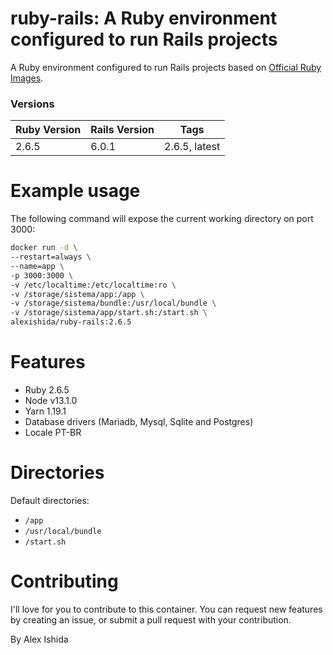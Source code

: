 # ruby-rails: A Ruby environment configured to run Rails projects

A Ruby environment configured to run Rails projects based on [Official Ruby Images](https://hub.docker.com/_/ruby).

### Versions

| Ruby Version | Rails Version | Tags |
|--------------|---------|------------------|
| 2.6.5 | 6.0.1  | 2.6.5, latest  |


# Example usage
The following command will expose the current working directory on port 3000:
```bash
docker run -d \
--restart=always \
--name=app \
-p 3000:3000 \
-v /etc/localtime:/etc/localtime:ro \
-v /storage/sistema/app:/app \
-v /storage/sistema/bundle:/usr/local/bundle \
-v /storage/sistema/app/start.sh:/start.sh \
alexishida/ruby-rails:2.6.5
```

# Features

* Ruby 2.6.5
* Node v13.1.0
* Yarn 1.19.1
* Database drivers (Mariadb, Mysql, Sqlite and Postgres)
* Locale PT-BR

# Directories

Default directories:
* `/app`
* `/usr/local/bundle`
* `/start.sh`

# Contributing
I'll love for you to contribute to this container. You can request new features by creating an issue, or submit a pull request with your contribution.

By Alex Ishida